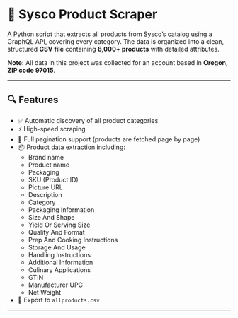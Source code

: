 # 🛒 Sysco Product Scraper

A Python script that extracts all products from Sysco’s catalog using a GraphQL API, covering every category.
The data is organized into a clean, structured **CSV file** containing **8,000+ products** with detailed attributes.


**Note:** All data in this project was collected for an account based in **Oregon, ZIP code 97015**.
>
---

## 🔍 Features

- ✅ Automatic discovery of all product categories
- ⚡ High-speed scraping
- 🔁 Full pagination support (products are fetched page by page)
- 📦 Product data extraction including:
  - Brand name
  - Product name
  - Packaging
  - SKU (Product ID)
  - Picture URL
  - Description
  - Category
  - Packaging Information
  - Size And Shape
  - Yield Or Serving Size
  - Quality And Format
  - Prep And Cooking Instructions
  - Storage And Usage
  - Handling Instructions
  - Additional Information
  - Culinary Applications
  - GTIN
  - Manufacturer UPC
  - Net Weight
- 📄 Export to `allproducts.csv` 

---



